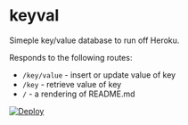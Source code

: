 keyval
======

Simeple key/value database to run off Heroku.

Responds to the following routes:

* `/key/value` - insert or update value of key
* `/key` - retrieve value of key
* `/` - a rendering of README.md

[![Deploy](https://www.herokucdn.com/deploy/button.png)](https://heroku.com/deploy)
